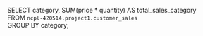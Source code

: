
SELECT category, SUM(price * quantity) AS total_sales_category<br />
FROM `ncpl-420514.project1.customer_sales`<br />
GROUP BY category;<br />
